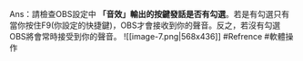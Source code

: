Ans：請檢查OBS設定中 **「音效」輸出的按鍵發話是否有勾選**。若是有勾選只有當你按住F9(你設定的快捷鍵)，OBS才會接收到你的聲音。反之，若沒有勾選OBS將會常時接受到你的聲音。
![[image-7.png|568x436]]
#Refrence #軟體操作
